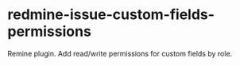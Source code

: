 redmine-issue-custom-fields-permissions
=======================================

Remine plugin. Add read/write permissions for custom fields by role.
